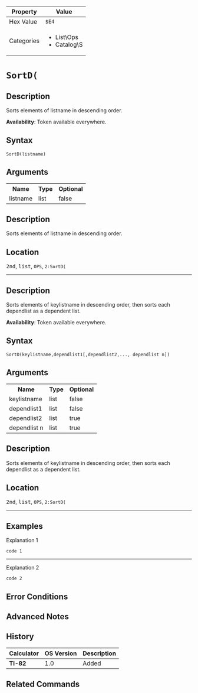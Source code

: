 | Property      | Value |
|---------------|-------|
| Hex Value     | `$E4`|
| Categories    | <ul><li>List\Ops</li><li>Catalog\S</li></ul> |

# `SortD(`

## Description
Sorts elements of listname in descending order.


<b>Availability</b>: Token available everywhere.

## Syntax
`SortD(listname)`

## Arguments
<table>
<tr><th>Name</th><th>Type</th><th>Optional</th></tr>

<tr><td>listname</td><td>list</td><td>false</td></tr>

</table>

## Description
Sorts elements of listname in descending order.

## Location
<kbd>2nd</kbd>, <kbd>list</kbd>, `OPS`, `2:SortD(`
<hr>

## Description
Sorts elements of keylistname in descending order, then sorts each dependlist as a dependent list.


<b>Availability</b>: Token available everywhere.

## Syntax
`SortD(keylistname,dependlist1[,dependlist2,..., dependlist n])`

## Arguments
<table>
<tr><th>Name</th><th>Type</th><th>Optional</th></tr>

<tr><td>keylistname</td><td>list</td><td>false</td></tr>

<tr><td>dependlist1</td><td>list</td><td>false</td></tr>

<tr><td>dependlist2</td><td>list</td><td>true</td></tr>

<tr><td>dependlist n</td><td>list</td><td>true</td></tr>

</table>

## Description
Sorts elements of keylistname in descending order, then sorts each dependlist as a dependent list.

## Location
<kbd>2nd</kbd>, <kbd>list</kbd>, `OPS`, `2:SortD(`
<hr>

## Examples

Explanation 1
```ti-basic
code 1
```
---
Explanation 2
```ti-basic
code 2
```

## Error Conditions


## Advanced Notes


## History
| Calculator | OS Version | Description |
|------------|------------|-------------|
| <b>TI-82</b> | 1.0 | Added

## Related Commands

    